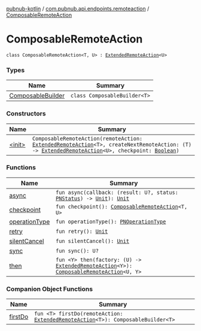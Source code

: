 [pubnub-kotlin](../../index.md) / [com.pubnub.api.endpoints.remoteaction](../index.md) / [ComposableRemoteAction](./index.md)

# ComposableRemoteAction

`class ComposableRemoteAction<T, U> : `[`ExtendedRemoteAction`](../-extended-remote-action/index.md)`<U>`

### Types

| Name | Summary |
|---|---|
| [ComposableBuilder](-composable-builder/index.md) | `class ComposableBuilder<T>` |

### Constructors

| Name | Summary |
|---|---|
| [&lt;init&gt;](-init-.md) | `ComposableRemoteAction(remoteAction: `[`ExtendedRemoteAction`](../-extended-remote-action/index.md)`<T>, createNextRemoteAction: (T) -> `[`ExtendedRemoteAction`](../-extended-remote-action/index.md)`<U>, checkpoint: `[`Boolean`](https://kotlinlang.org/api/latest/jvm/stdlib/kotlin/-boolean/index.html)`)` |

### Functions

| Name | Summary |
|---|---|
| [async](async.md) | `fun async(callback: (result: U?, status: `[`PNStatus`](../../com.pubnub.api.models.consumer/-p-n-status/index.md)`) -> `[`Unit`](https://kotlinlang.org/api/latest/jvm/stdlib/kotlin/-unit/index.html)`): `[`Unit`](https://kotlinlang.org/api/latest/jvm/stdlib/kotlin/-unit/index.html) |
| [checkpoint](checkpoint.md) | `fun checkpoint(): `[`ComposableRemoteAction`](./index.md)`<T, U>` |
| [operationType](operation-type.md) | `fun operationType(): `[`PNOperationType`](../../com.pubnub.api.enums/-p-n-operation-type/index.md) |
| [retry](retry.md) | `fun retry(): `[`Unit`](https://kotlinlang.org/api/latest/jvm/stdlib/kotlin/-unit/index.html) |
| [silentCancel](silent-cancel.md) | `fun silentCancel(): `[`Unit`](https://kotlinlang.org/api/latest/jvm/stdlib/kotlin/-unit/index.html) |
| [sync](sync.md) | `fun sync(): U?` |
| [then](then.md) | `fun <Y> then(factory: (U) -> `[`ExtendedRemoteAction`](../-extended-remote-action/index.md)`<Y>): `[`ComposableRemoteAction`](./index.md)`<U, Y>` |

### Companion Object Functions

| Name | Summary |
|---|---|
| [firstDo](first-do.md) | `fun <T> firstDo(remoteAction: `[`ExtendedRemoteAction`](../-extended-remote-action/index.md)`<T>): ComposableBuilder<T>` |
